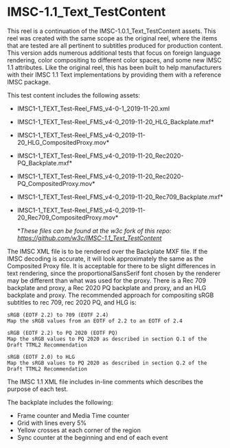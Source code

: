 # IMSC-1.1_Text_TestContent

This reel is a continuation of the IMSC-1.0.1_Text_TestContent assets. This reel was created with the same scope as the original reel, where the items that are tested are all pertinent to subtitles produced for production content. This version adds numerous additional tests that focus on foreign language rendering, color compositing to different color spaces, and some new IMSC 1.1 attributes. Like the original reel, this has been built to help manufacturers with their IMSC 1.1 Text implementations by providing them with a reference IMSC package.

This test content includes the following assets:
- IMSC1-1_TEXT_Test-Reel_FMS_v4-0-1_2019-11-20.xml
- IMSC1-1_TEXT_Test-Reel_FMS_v4-0_2019-11-20_HLG_Backplate.mxf*
- IMSC1-1_TEXT_Test-Reel_FMS_v4-0_2019-11-20_HLG_CompositedProxy.mov*
- IMSC1-1_TEXT_Test-Reel_FMS_v4-0_2019-11-20_Rec2020-PQ_Backplate.mxf*
- IMSC1-1_TEXT_Test-Reel_FMS_v4-0_2019-11-20_Rec2020-PQ_CompositedProxy.mov*
- IMSC1-1_TEXT_Test-Reel_FMS_v4-0_2019-11-20_Rec709_Backplate.mxf*
- IMSC1-1_TEXT_Test-Reel_FMS_v4-0_2019-11-20_Rec709_CompositedProxy.mov*

    **These files can be found at the w3c fork of this repo: https://github.com/w3c/IMSC-1.1_Text_TestContent*

The IMSC XML file is to be rendered over the Backplate MXF file. If the IMSC decoding is accurate, it will look approximately the same as the Composited Proxy file. It is acceptable for there to be slight differences in text rendering, since the proportionalSansSerif font chosen by the renderer may be different than what was used for the proxy. There is a Rec 709 backplate and proxy, a Rec 2020 PQ backplate and proxy, and an HLG backplate and proxy. The recommended approach for compositing sRGB subtitles to rec 709, rec 2020 PQ, and HLG is:

    sRGB (EOTF 2.2) to 709 (EOTF 2.4)
    Map the sRGB values from an EOTF of 2.2 to an EOTF of 2.4

    sRGB (EOTF 2.2) to PQ 2020 (EOTF PQ)
    Map the sRGB values to PQ 2020 as described in section Q.1 of the Draft TTML2 Recommendation

    sRGB (EOTF 2.0) to HLG
    Map the sRGB values to PQ 2020 as described in section Q.2 of the Draft TTML2 Recommendation

The IMSC 1.1 XML file includes in-line comments which describes the purpose of each test.

The backplate includes the following:
- Frame counter and Media Time counter
- Grid with lines every 5%
- Yellow crosses at each corner of the region
- Sync counter at the beginning and end of each event
